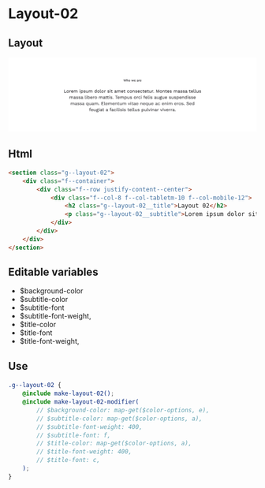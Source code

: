 # Layout-02

## Layout

![alt text][layout-02]

[layout-02]: /src/img/global-components/layout/layout-02.png

## Html

```html
<section class="g--layout-02">
    <div class="f--container">
        <div class="f--row justify-content--center">
            <div class="f--col-8 f--col-tabletm-10 f--col-mobile-12">
                <h2 class="g--layout-02__title">Layout 02</h2>
                <p class="g--layout-02__subtitle">Lorem ipsum dolor sit amet consectetur. Montes massa tellus massa libero mattis. Tempus orci felis augue suspendisse massa quam. Elementum vitae neque ac enim eros. Sed feugiat a facilisis tellus pulvinar viverra.</p>
            </div>
        </div>
    </div>
</section>
```

## Editable variables

- $background-color
- $subtitle-color
- $subtitle-font
- $subtitle-font-weight,
- $title-color
- $title-font
- $title-font-weight,

## Use

```scss
.g--layout-02 {
    @include make-layout-02();
    @include make-layout-02-modifier(
        // $background-color: map-get($color-options, e),
        // $subtitle-color: map-get($color-options, a),
        // $subtitle-font-weight: 400,
        // $subtitle-font: f,
        // $title-color: map-get($color-options, a),
        // $title-font-weight: 400,
        // $title-font: c,
    );
}

```
